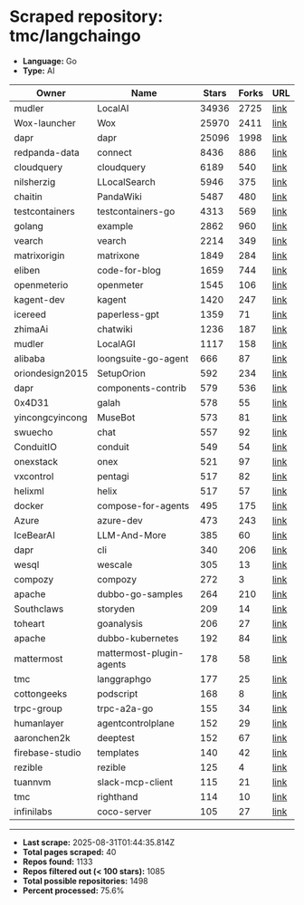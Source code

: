 # Scraped repository: tmc/langchaingo
* **Language:** Go
* **Type:** AI

| Owner | Name | Stars | Forks | URL |
|---|---|---|---|---|
| mudler | LocalAI | 34936 | 2725 | [link](https://github.com/mudler/LocalAI) |
| Wox-launcher | Wox | 25970 | 2411 | [link](https://github.com/Wox-launcher/Wox) |
| dapr | dapr | 25096 | 1998 | [link](https://github.com/dapr/dapr) |
| redpanda-data | connect | 8436 | 886 | [link](https://github.com/redpanda-data/connect) |
| cloudquery | cloudquery | 6189 | 540 | [link](https://github.com/cloudquery/cloudquery) |
| nilsherzig | LLocalSearch | 5946 | 375 | [link](https://github.com/nilsherzig/LLocalSearch) |
| chaitin | PandaWiki | 5487 | 480 | [link](https://github.com/chaitin/PandaWiki) |
| testcontainers | testcontainers-go | 4313 | 569 | [link](https://github.com/testcontainers/testcontainers-go) |
| golang | example | 2862 | 960 | [link](https://github.com/golang/example) |
| vearch | vearch | 2214 | 349 | [link](https://github.com/vearch/vearch) |
| matrixorigin | matrixone | 1849 | 284 | [link](https://github.com/matrixorigin/matrixone) |
| eliben | code-for-blog | 1659 | 744 | [link](https://github.com/eliben/code-for-blog) |
| openmeterio | openmeter | 1545 | 106 | [link](https://github.com/openmeterio/openmeter) |
| kagent-dev | kagent | 1420 | 247 | [link](https://github.com/kagent-dev/kagent) |
| icereed | paperless-gpt | 1359 | 71 | [link](https://github.com/icereed/paperless-gpt) |
| zhimaAi | chatwiki | 1236 | 187 | [link](https://github.com/zhimaAi/chatwiki) |
| mudler | LocalAGI | 1117 | 158 | [link](https://github.com/mudler/LocalAGI) |
| alibaba | loongsuite-go-agent | 666 | 87 | [link](https://github.com/alibaba/loongsuite-go-agent) |
| oriondesign2015 | SetupOrion | 592 | 234 | [link](https://github.com/oriondesign2015/SetupOrion) |
| dapr | components-contrib | 579 | 536 | [link](https://github.com/dapr/components-contrib) |
| 0x4D31 | galah | 578 | 55 | [link](https://github.com/0x4D31/galah) |
| yincongcyincong | MuseBot | 573 | 81 | [link](https://github.com/yincongcyincong/MuseBot) |
| swuecho | chat | 557 | 92 | [link](https://github.com/swuecho/chat) |
| ConduitIO | conduit | 549 | 54 | [link](https://github.com/ConduitIO/conduit) |
| onexstack | onex | 521 | 97 | [link](https://github.com/onexstack/onex) |
| vxcontrol | pentagi | 517 | 82 | [link](https://github.com/vxcontrol/pentagi) |
| helixml | helix | 517 | 57 | [link](https://github.com/helixml/helix) |
| docker | compose-for-agents | 495 | 175 | [link](https://github.com/docker/compose-for-agents) |
| Azure | azure-dev | 473 | 243 | [link](https://github.com/Azure/azure-dev) |
| IceBearAI | LLM-And-More | 385 | 60 | [link](https://github.com/IceBearAI/LLM-And-More) |
| dapr | cli | 340 | 206 | [link](https://github.com/dapr/cli) |
| wesql | wescale | 305 | 13 | [link](https://github.com/wesql/wescale) |
| compozy | compozy | 272 | 3 | [link](https://github.com/compozy/compozy) |
| apache | dubbo-go-samples | 264 | 210 | [link](https://github.com/apache/dubbo-go-samples) |
| Southclaws | storyden | 209 | 14 | [link](https://github.com/Southclaws/storyden) |
| toheart | goanalysis | 206 | 27 | [link](https://github.com/toheart/goanalysis) |
| apache | dubbo-kubernetes | 192 | 84 | [link](https://github.com/apache/dubbo-kubernetes) |
| mattermost | mattermost-plugin-agents | 178 | 58 | [link](https://github.com/mattermost/mattermost-plugin-agents) |
| tmc | langgraphgo | 177 | 25 | [link](https://github.com/tmc/langgraphgo) |
| cottongeeks | podscript | 168 | 8 | [link](https://github.com/cottongeeks/podscript) |
| trpc-group | trpc-a2a-go | 155 | 34 | [link](https://github.com/trpc-group/trpc-a2a-go) |
| humanlayer | agentcontrolplane | 152 | 29 | [link](https://github.com/humanlayer/agentcontrolplane) |
| aaronchen2k | deeptest | 152 | 67 | [link](https://github.com/aaronchen2k/deeptest) |
| firebase-studio | templates | 140 | 42 | [link](https://github.com/firebase-studio/templates) |
| rezible | rezible | 125 | 4 | [link](https://github.com/rezible/rezible) |
| tuannvm | slack-mcp-client | 115 | 21 | [link](https://github.com/tuannvm/slack-mcp-client) |
| tmc | righthand | 114 | 10 | [link](https://github.com/tmc/righthand) |
| infinilabs | coco-server | 105 | 27 | [link](https://github.com/infinilabs/coco-server) |

---
* **Last scrape:** 2025-08-31T01:44:35.814Z
* **Total pages scraped:** 40
* **Repos found:** 1133
* **Repos filtered out (< 100 stars):** 1085
* **Total possible repositories:** 1498
* **Percent processed:** 75.6%
